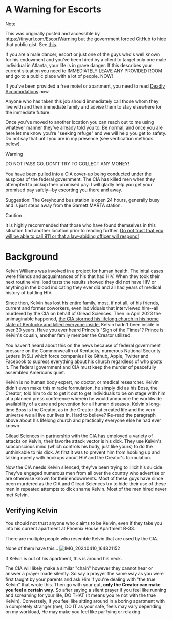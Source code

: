 # A Warning for Escorts
> [!NOTE]
> This was originally posted and accessible by https://tinyurl.com/EscortWarning but the government forced GitHub to hide that public gist. See [this](/PHB33/nathan_nsl.md).

If you are a male dancer, escort or just one of the guys who's well known for his endowment and you've been hired by a client to target only one male individual in Atlanta, your life is in grave danger. If this describes your current situation you need to IMMEDIATELY LEAVE ANY PROVIDED ROOM and go to a public place with a lot of people. NOW! 

If you've been provided a free motel or apartment, you need to read [Deadly Accomodations](/etc/lodging.md) now.

Anyone who has taken this job should immediately call those whom they live with and their immediate family and advise them to stay elsewhere for the immediate future.

Once you've moved to another location you can reach out to me using whatever manner they've already told you to. Be normal, and once you are here let me know you're "seeking refuge" and we will help you get to safety. Do not say that until you are in my presence (see verification methods below).

> [!WARNING]
> DO NOT PASS GO, DON'T TRY TO COLLECT ANY MONEY!

You have been pulled into a CIA cover-up being conducted under the auspices of the federal government. The CIA has killed men when they attempted to pickup their promised pay. I will gladly help you get your promised pay safely--by escorting you there and away.

Suggestion: The Greyhound bus station is open 24 hours, generally busy and is just steps away from the Garnett MARTA station.

> [!CAUTION]
> It is highly recommended that those who have found themselves in this situation find another location prior to reading further. [Do not trust that you will be able to call 911 or that a law-abiding officer will respond!](/methods/911.md)

# Background
Kelvin Williams was involved in a project for human health. The inital cases were friends and acquaintances of his that had HIV. When they took their next routine viral load tests the results showed they did not have HIV or anything in the blood indicating they ever did and all had years of medical history of battling HIV.

Since then, Kelvin has lost his entire family, most, if not all, of his friends, current and former coworkers, even individuals that interviewed him--all murdered by the CIA on behalf of Gilead Sciences. Then in April 2023 the unimaginable happened, [the CIA stormed his lifelong church in his home state of Kentucky and killed everyone inside.](/POW/MCBC/README.md)  Kelvin hadn't been inside in over 30 years. Have you ever heard Prince's "Sign of the Times"? Prince is Kelvin's cousin, another family member the Creator utilized.

You haven't heard about this on the news because of federal government pressure on the Commonwealth of Kentucky, numerous National Security Letters (NSL) which force companies like Github, Apple, Twitter and Facebook to supress everything about his church regardless of who posts it. The federal government and CIA must keep the murder of peacefully assembled Americans quiet.

Kelvin is no human body expert, no doctor, or medical researcher. Kelvin didn't even make this miracle formulation, he simply did as his Boss, the Creator, told him to do to get it out to get individuals to be on stage with him at a planned press conference wherein he would announce the worldwide availability of a cure and prevention for all human diseases. Kelvin's long-time Boss is the Creator, as in the Creator that created life and the very universe we all live our lives in. Hard to believe? Re-read the paragraph above about his lifelong church and practically everyone else he had ever known.

Gilead Sciences in partnership with the CIA has employed a variety of attacks on Kelvin, their favorite attack vector is his dick. They use Kelvin's subconscious mind (which controls his body, just like yours) to do the unthinkable to his dick. At first it was to prevent him from hooking up and talking openly with hookups about HIV and the Creator's formulation.

Now the CIA needs Kelvin silenced, they've been trying to illicit his suicide. They've engaged numerous men from all over the country who advertise or are otherwise known for their endowments. Most of these guys have since been murdered as the CIA and Gilead Sciences try to hide their use of these men in repeated attempts to dick shame Kelvin. Most of the men hired never met Kelvin.

## Verifying Kelvin
You should not trust anyone who claims to be Kelvin, even if they take you into his current apartment at Phoenix House Apartment B-33. 

There are multiple people who resemble Kelvin that are used by the CIA.

None of them have this...
![IMG_20240410_164821152](https://github.com/9413d5ff2a0b4f237a264010b65350e7/TAG/assets/165702254/da6f068d-9e07-4bbd-8cd9-8b8949d93668)

If Kelvin is out of his apartment, this is around his neck. 

The CIA will likely make a similar "chain" however they cannot hear or answer a prayer made silently. So say a prayyer the same way as you were first taught by your parents and ask Him if you're dealing with "the true Kelvin" that wrote this. Then go with your gut, **only the Creator can make you feel a certain way.** So after saying a silent prayer if you feel like running and screaming for your life, DO THAT (it means you're not with the true Kelvin). Conversely, if you feel like sitting around in a boring apartment with a completely stranger (me), DO IT as your safe, feels may vary depending on my workload, He may make you feel like parTying or relaxing. 
